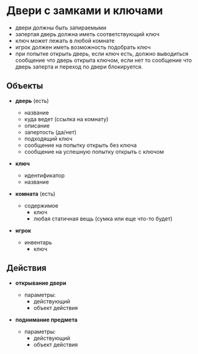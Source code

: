 # Двери с замками и ключами

- двери должны быть запираемыми
- запертая дверь должна иметь соответствующий ключ
- ключ может лежать в любой комнате
- игрок должен иметь возможность подобрать ключ
- при попытке открыть дверь, если ключ есть, должно выводиться сообщение
что дверь открыта ключом, если нет то сообщение что дверь заперта и 
переход по двери блокируется.


## Объекты 

- **дверь** (есть)
    - название
    - куда ведет (ссылка на комнату)
    - описание
    - запертость (да/нет)
    - подходящий ключ
    - сообщение на попытку открыть без ключа
    - сообщение на успешную попытку открыть с ключом

- **ключ**
    - идентификатор
    - название

- **комната** (есть)
    - содержимое
        - ключ
        - любая статичная вещь (сумка или еще что-то будет)

- **игрок**
    - инвентарь
        - ключ


## Действия
        
- **открывание двери**
    - параметры:
        - действующий
        - объект действия

- **поднимание предмета**
    - параметры:
        - действующий
        - объект действия
        